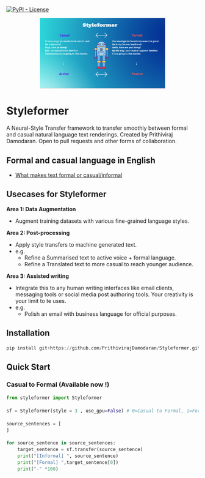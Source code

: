 [![PyPI - License](https://img.shields.io/hexpm/l/plug)](https://github.com/PrithivirajDamodaran/Styleformer/blob/main/LICENSE)


<p align="center">
    <img src="images/Styleformer.png" width="65%" height="60%"/>
</p>

# Styleformer
A Neural-Style Transfer framework to transfer smoothly between formal and casual natural language text renderings. Created by Prithiviraj Damodaran. Open to pull requests and other forms of collaboration.

## Formal and casual language in English
- [What makes text formal or casual/informal](https://www.niu.edu/writingtutorial/style/formal-and-informal-style.shtml)

## Usecases for Styleformer

**Area 1: Data Augmentation**
- Augment training datasets with various fine-grained language styles.

**Area 2: Post-processing**
- Apply style transfers to machine generated text. 
- e.g.
    - Refine a Summarised text to active voice + formal language.
    - Refine a Translated text to more casual to reach younger audience.

**Area 3: Assisted writing**
- Integrate this to any human writing interfaces like email clients, messaging tools or social media post authoring tools. Your creativity is your limit to te uses. 
- e.g.
    - Polish an email with business language for official purposes.

## Installation
```python
pip install git+https://github.com/PrithivirajDamodaran/Styleformer.git
```
## Quick Start

### Casual to Formal (Available now !)
```python
from styleformer import Styleformer

sf = Styleformer(style = 3 , use_gpu=False) # 0=Casual to Formal, 1=Formal to Casual, 2=Active to Passive, 3=Passive to Active, 

source_sentences = [
]   

for source_sentence in source_sentences:
    target_sentence = sf.transfer(source_sentence)
    print("[Informal] ", source_sentence)
    print("[Formal] ",target_sentence[0])
    print("-" *100)
```

